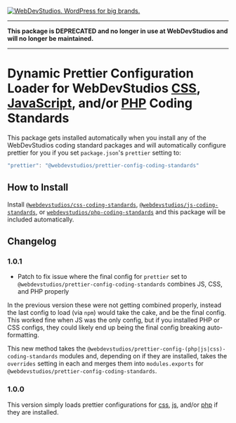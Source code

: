 <a href="https://webdevstudios.com/contact/"><img src="https://webdevstudios.com/wp-content/uploads/2018/04/wds-github-banner.png" alt="WebDevStudios. WordPress for big brands."></a>

------

**This package is DEPRECATED and no longer in use at WebDevStudios and will no longer be maintained.**

------

# Dynamic Prettier Configuration Loader for WebDevStudios [CSS](https://github.com/WebDevStudios/css-coding-standards), [JavaScript](https://github.com/WebDevStudios/js-coding-standards), and/or [PHP](https://github.com/WebDevStudios/PHP-coding-standards) Coding Standards

This package gets installed automatically when you install any of the WebDevStudios coding standard packages and will automatically configure prettier for you if you set `package.json`'s `prettier` setting to:

```js
"prettier": "@webdevstudios/prettier-config-coding-standards"
```

## How to Install

Install [`@webdevstudios/css-coding-standards`](https://github.com/WebDevStudios/css-coding-standards), [`@webdevstudios/js-coding-standards`](https://github.com/WebDevStudios/js-coding-standards), or [`webdevstudios/php-coding-standards`](https://github.com/WebDevStudios/php-coding-standards) and this package will be included automatically.

## Changelog

### 1.0.1

- Patch to fix issue where the final config for `prettier` set to `@webdevstudios/prettier-config-coding-standards` combines JS, CSS, and PHP properly

In the previous version these were not getting combined properly, instead the last config to load (via `npm`) would take the cake, and be the final config. This worked fine when JS was the only config, but if you installed PHP or CSS configs, they could likely end up being the final config breaking auto-formatting.

This new method takes the `@webdevstudios/prettier-config-(php|js|css)-coding-standards` modules and, depending on if they are installed, takes the `overrides` setting in each and merges them into `modules.exports` for `@webdevstudios/prettier-config-coding-standards`.

### 1.0.0

This version simply loads prettier configurations for [css](https://github.com/WebDevStudios/prettier-config-css-coding-standards), [js](https://github.com/WebDevStudios/prettier-config-js-coding-standards), and/or [php](https://github.com/WebDevStudios/prettier-config-php-coding-standards) if they are installed.
